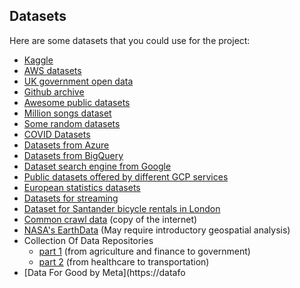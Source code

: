 ## Datasets

Here are some datasets that you could use for the project:


* [Kaggle](https://www.kaggle.com/datasets)
* [AWS datasets](https://registry.opendata.aws/)
* [UK government open data](https://data.gov.uk/)
* [Github archive](https://www.gharchive.org)
* [Awesome public datasets](https://github.com/awesomedata/awesome-public-datasets)
* [Million songs dataset](http://millionsongdataset.com)
* [Some random datasets](https://components.one/datasets/)
* [COVID Datasets](https://www.reddit.com/r/datasets/comments/n3ph2d/coronavirus_datsets/)
* [Datasets from Azure](https://docs.microsoft.com/en-us/azure/azure-sql/public-data-sets)
* [Datasets from BigQuery](https://cloud.google.com/bigquery/public-data/)
* [Dataset search engine from Google](https://datasetsearch.research.google.com/)
* [Public datasets offered by different GCP services](https://cloud.google.com/solutions/datasets)
* [European statistics datasets](https://ec.europa.eu/eurostat/data/database)
* [Datasets for streaming](https://github.com/ColinEberhardt/awesome-public-streaming-datasets)
* [Dataset for Santander bicycle rentals in London](https://cycling.data.tfl.gov.uk/)
* [Common crawl data](https://commoncrawl.org/) (copy of the internet)
* [NASA's EarthData](https://search.earthdata.nasa.gov/search) (May require introductory geospatial analysis)
* Collection Of Data Repositories
  * [part 1](https://www.kdnuggets.com/2022/04/complete-collection-data-repositories-part-1.html) (from agriculture and finance to government)
  * [part 2](https://www.kdnuggets.com/2022/04/complete-collection-data-repositories-part-2.html) (from healthcare to transportation)
* [Data For Good by Meta](https://datafo